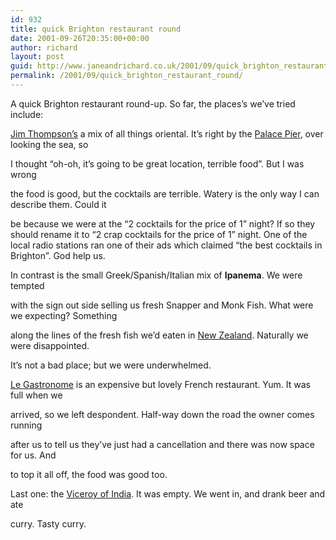```yaml
---
id: 932
title: quick Brighton restaurant round
date: 2001-09-26T20:35:00+00:00
author: richard
layout: post
guid: http://www.janeandrichard.co.uk/2001/09/quick_brighton_restaurant_round
permalink: /2001/09/quick_brighton_restaurant_round/
---
```

A quick Brighton restaurant round-up. So far, the places&#8217;s we&#8217;ve tried include: 

[Jim Thompson&#8217;s](http://www.thisisbrightonandhove.co.uk/brighton__hove/leisure/eating_out/chinese/jims.html) a mix of all things oriental. It&#8217;s right by the [Palace Pier](http://v1.janeandrichard.co.uk/photos/latesummer2001/?style=fullsize.xsl&select=img_0585_640), over looking the sea, so
  
I thought &#8220;oh-oh, it&#8217;s going to be great location, terrible food&#8221;. But I was wrong
  
the food is good, but the cocktails are terrible. Watery is the only way I can describe them. Could it
  
be because we were at the &#8220;2 cocktails for the price of 1&#8221; night? If so they should rename it to &#8220;2 crap cocktails for the price of 1&#8221; night. One of the local radio stations ran one of their ads which claimed &#8220;the best cocktails in Brighton&#8221;. God help us.

In contrast is the small Greek/Spanish/Italian mix of **Ipanema**. We were tempted
  
with the sign out side selling us fresh Snapper and Monk Fish. What were we expecting? Something
  
along the lines of the fresh fish we&#8217;d eaten in [New Zealand](http://v1.janeandrichard.co.uk/travel/nz2001.html). Naturally we were disappointed.
  
It&#8217;s not a bad place; but we were underwhelmed.

[Le Gastronome](http://www.thisisbrightonandhove.co.uk/brighton__hove/leisure/eating_out/french/gastronome.html) is an expensive but lovely French restaurant. Yum. It was full when we
  
arrived, so we left despondent. Half-way down the road the owner comes running
  
after us to tell us they&#8217;ve just had a cancellation and there was now space for us. And
  
to top it all off, the food was good too.

Last one: the [Viceroy of India](http://www.bton63.freeserve.co.uk/viceroy.htm). It was empty. We went in, and drank beer and ate
  
curry. Tasty curry.

<discuss/>